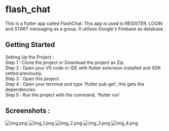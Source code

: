 # flash_chat
 This is a flutter app called FlashChat. This app is used to REGISTER, LOGIN and START messaging as a group. It utilises Google's Firebase as database.

## Getting Started

Setting Up the Project :        
Step 1 : Clone the project or Download the project as Zip.      
Step 2 : Open your VS code or IDE with flutter extension installed and SDK setted previously.       
Step 3 : Open this project.     
Step 4 : Open your terminal and type 'flutter pub get', this gets the dependencies.     
Step 5 : Run the project with the command, 'flutter run'


## Screenshots :        
![img.png](img.png)
![img_1.png](img_1.png)
![img_2.png](img_2.png)
![img_3.png](img_3.png)
![img_4.png](img_4.png)